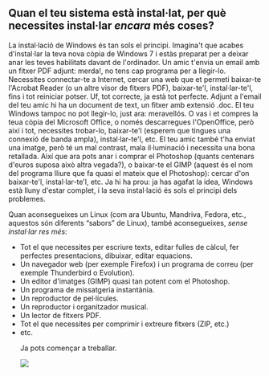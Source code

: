 



<h2>Quan el teu sistema està instal·lat, per què necessites instal·lar 
<i>encara</i> més coses?</h2>

La instal·lació de Windows és tan sols el principi. Imagina't que 
acabes d'instal·lar la teva nova còpia de Windows 7 i estàs preparat 
per a deixar anar les teves habilitats davant de l'ordinador. Un amic 
t'envia un email amb un fitxer PDF adjunt: merda!, no tens cap programa 
per a llegir-lo. Necessites connectar-te a Internet, cercar una web que 
et permeti baixar-te l'Acrobat Reader (o un altre visor de fitxers PDF), 
baixar-te'l, instal·lar-te'l, fins i tot reiniciar potser. Uf, tot 
correcte, ja està tot perfecte. Adjunt a l'email del teu amic hi ha un 
document de text, un fitxer amb extensió .doc. El teu Windows tampoc no 
pot llegir-lo, just ara: meravellós. O vas i et compres la teua còpia 
del Microsoft Office, o només descarregues l'OpenOffice, però així i 
tot, necessites trobar-lo, baixar-te'l (esperem que tingues una connexió 
de banda ampla), instal·lar-te'l, etc. El teu amic també t'ha enviat una 
imatge, però té un mal contrast, mala il·luminació i necessita una bona 
retallada. Així que ara pots anar i comprar el Photoshop (quants 
centenars d'euros suposa això altra vegada?), o baixar-te el GIMP 
(aquest és el nom del programa lliure que fa quasi el mateix que el 
Photoshop): cercar d'on baixar-te'l, instal·lar-te'l, etc. Ja hi ha 
prou: ja has agafat la idea, Windows està lluny d'estar complet, i la 
seva instal·lació és sols el principi dels problemes.

Quan aconsegueixes un Linux (com ara Ubuntu, Mandriva, Fedora, etc., 
aquestos són diferents “sabors” de Linux), també aconsegueixes, <i>sense 
instal·lar res més</i>:

<ul>

<li>Tot el que necessites per escriure texts, editar fulles de càlcul, fer perfectes presentacions, dibuixar, editar equacions.</li>
<li>Un navegador web (per exemple Firefox) i un programa de correu (per exemple Thunderbird o Evolution).</li>
<li>Un editor d'imatges (GIMP) quasi tan potent com el Photoshop.</li>
<li>Un programa de missatgeria instantània.</li>
<li>Un reproductor de pel·lícules.</li>
<li>Un reproductor i organitzador musical.</li>
<li>Un lector de fitxers PDF.</li>
<li>Tot el que necessites per comprimir i extreure fitxers (ZIP, etc.)</li>
<li>etc.</li>

Ja pots començar a treballar.

<img src="Images/app_menu.png" />




